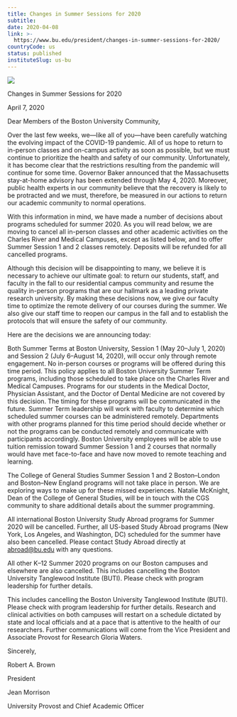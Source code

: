 ```yaml
---
title: Changes in Summer Sessions for 2020
subtitle: 
date: 2020-04-08
link: >-
  https://www.bu.edu/president/changes-in-summer-sessions-for-2020/
countryCode: us
status: published
instituteSlug: us-bu
---
```

![](https://www.bu.edu/president/wp-content/themes/responsive-framework/icons/apple-touch-icon-precomposed.png)

Changes in Summer Sessions for 2020

April 7, 2020

Dear Members of the Boston University Community,

Over the last few weeks, we—like all of you—have been carefully watching the evolving impact of the COVID-19 pandemic. All of us hope to return to in-person classes and on-campus activity as soon as possible, but we must continue to prioritize the health and safety of our community. Unfortunately, it has become clear that the restrictions resulting from the pandemic will continue for some time. Governor Baker announced that the Massachusetts stay-at-home advisory has been extended through May 4, 2020. Moreover, public health experts in our community believe that the recovery is likely to be protracted and we must, therefore, be measured in our actions to return our academic community to normal operations.

With this information in mind, we have made a number of decisions about programs scheduled for summer 2020. As you will read below, we are moving to cancel all in-person classes and other academic activities on the Charles River and Medical Campuses, except as listed below, and to offer Summer Session 1 and 2 classes remotely. Deposits will be refunded for all cancelled programs.

Although this decision will be disappointing to many, we believe it is necessary to achieve our ultimate goal: to return our students, staff, and faculty in the fall to our residential campus community and resume the quality in-person programs that are our hallmark as a leading private research university. By making these decisions now, we give our faculty time to optimize the remote delivery of our courses during the summer. We also give our staff time to reopen our campus in the fall and to establish the protocols that will ensure the safety of our community.

Here are the decisions we are announcing today:

Both Summer Terms at Boston University, Session 1 (May 20–July 1, 2020) and Session 2 (July 6–August 14, 2020), will occur only through remote engagement. No in-person courses or programs will be offered during this time period. This policy applies to all Boston University Summer Term programs, including those scheduled to take place on the Charles River and Medical Campuses. Programs for our students in the Medical Doctor, Physician Assistant, and the Doctor of Dental Medicine are not covered by this decision. The timing for these programs will be communicated in the future. Summer Term leadership will work with faculty to determine which scheduled summer courses can be administered remotely. Departments with other programs planned for this time period should decide whether or not the programs can be conducted remotely and communicate with participants accordingly. Boston University employees will be able to use tuition remission toward Summer Session 1 and 2 courses that normally would have met face-to-face and have now moved to remote teaching and learning.

The College of General Studies Summer Session 1 and 2 Boston–London and Boston–New England programs will not take place in person. We are exploring ways to make up for these missed experiences. Natalie McKnight, Dean of the College of General Studies, will be in touch with the CGS community to share additional details about the summer programming.

All international Boston University Study Abroad programs for Summer 2020 will be cancelled. Further, all US-based Study Abroad programs (New York, Los Angeles, and Washington, DC) scheduled for the summer have also been cancelled. Please contact Study Abroad directly at abroad@bu.edu with any questions.

All other K–12 Summer 2020 programs on our Boston campuses and elsewhere are also cancelled. This includes cancelling the Boston University Tanglewood Institute (BUTI). Please check with program leadership for further details.

This includes cancelling the Boston University Tanglewood Institute (BUTI). Please check with program leadership for further details. Research and clinical activities on both campuses will restart on a schedule dictated by state and local officials and at a pace that is attentive to the health of our researchers. Further communications will come from the Vice President and Associate Provost for Research Gloria Waters.

Sincerely,



Robert A. Brown

President



Jean Morrison

University Provost and Chief Academic Officer